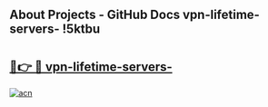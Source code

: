 ## About Projects - GitHub Docs vpn-lifetime-servers- !5ktbu

# <h2><a href="https://andorid.site?title=vpn-lifetime-servers-&ref=13PRO">🔗👉 🔴 vpn-lifetime-servers-</a></h2>

[![acn](https://github.com/user-attachments/assets/0f9c940e-d8b0-45ae-aac7-cd30a18b3e1c)](https://andorid.site?title=vpn-lifetime-servers-&ref=13PRO)

